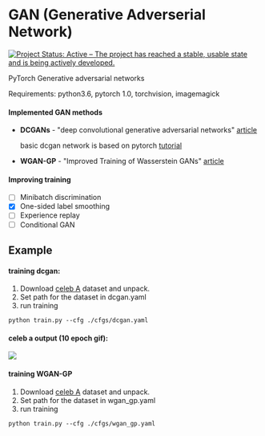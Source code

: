 # GAN (Generative Adverserial Network)
[![Project Status: Active – The project has reached a stable, usable state and is being actively developed.](https://www.repostatus.org/badges/latest/active.svg)](https://www.repostatus.org/#active)

PyTorch Generative adversarial networks

Requirements: python3.6, pytorch 1.0, torchvision, imagemagick

#### Implemented GAN methods

* **DCGANs** - "deep convolutional generative adversarial networks" [article](https://arxiv.org/abs/1511.06434)

  basic dcgan network is based on pytorch [tutorial](https://pytorch.org/tutorials/beginner/dcgan_faces_tutorial.html)
  
* **WGAN-GP** - "Improved Training of Wasserstein GANs" [article](https://arxiv.org/pdf/1704.00028.pdf)
  
#### Improving training

- [ ] Minibatch discrimination
- [x] One-sided label smoothing
- [ ] Experience replay
- [ ] Conditional GAN

## Example

#### training dcgan:
1. Download [celeb A](http://mmlab.ie.cuhk.edu.hk/projects/CelebA.html) dataset and unpack.
2. Set path for the dataset in dcgan.yaml
3. run training

```
python train.py --cfg ./cfgs/dcgan.yaml
```

#### celeb a output (10 epoch gif):
![](https://github.com/doronpor/GAN/blob/master/models/generator_sample.gif)

#### training WGAN-GP
1. Download [celeb A](http://mmlab.ie.cuhk.edu.hk/projects/CelebA.html) dataset and unpack.
2. Set path for the dataset in wgan_gp.yaml
3. run training

```
python train.py --cfg ./cfgs/wgan_gp.yaml
```

